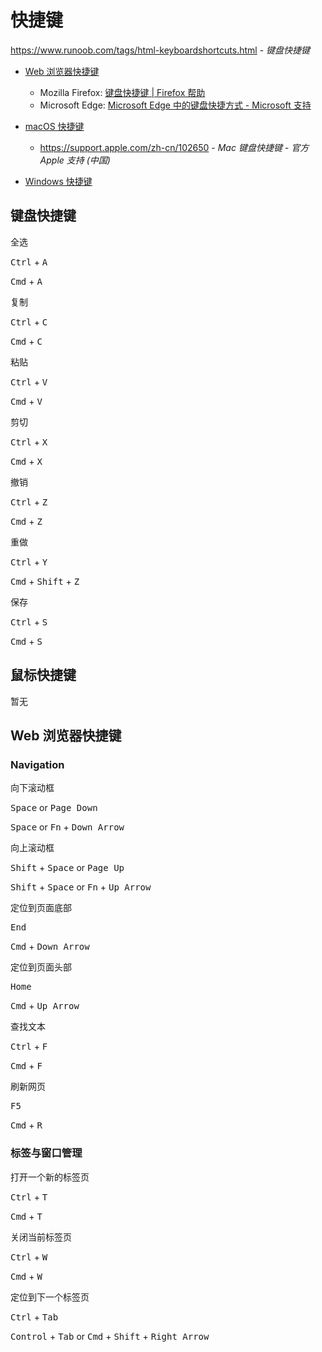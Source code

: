 # 快捷键

<https://www.runoob.com/tags/html-keyboardshortcuts.html> - *键盘快捷键*

- [Web 浏览器快捷键](os/tools/browser.md#快捷键)
  - Mozilla Firefox: [键盘快捷键 | Firefox 帮助](https://support.mozilla.org/zh-CN/kb/%E9%94%AE%E7%9B%98%E5%BF%AB%E6%8D%B7%E9%94%AE)
  - Microsoft Edge: [Microsoft Edge 中的键盘快捷方式 - Microsoft 支持](https://support.microsoft.com/zh-cn/microsoft-edge/microsoft-edge-中的键盘快捷方式-50d3edab-30d9-c7e4-21ce-37fe2713cfad)

- [macOS 快捷键](os/mac/README.md#tutorial)
    - https://support.apple.com/zh-cn/102650 - *Mac 键盘快捷键 - 官方 Apple 支持 (中国)*

- [Windows 快捷键](os/windows/README.md#快捷键)

## 键盘快捷键

全选

<kbd>Ctrl</kbd> + <kbd>A</kbd>

<kbd>Cmd</kbd> + <kbd>A</kbd>

复制

<kbd>Ctrl</kbd> + <kbd>C</kbd>

<kbd>Cmd</kbd> + <kbd>C</kbd>

粘贴

<kbd>Ctrl</kbd> + <kbd>V</kbd>

<kbd>Cmd</kbd> + <kbd>V</kbd>

剪切

<kbd>Ctrl</kbd> + <kbd>X</kbd>

<kbd>Cmd</kbd> + <kbd>X</kbd>

撤销

<kbd>Ctrl</kbd> + <kbd>Z</kbd>

<kbd>Cmd</kbd> + <kbd>Z</kbd>

重做

<kbd>Ctrl</kbd> + <kbd>Y</kbd>

<kbd>Cmd</kbd> + <kbd>Shift</kbd> + <kbd>Z</kbd>

保存

<kbd>Ctrl</kbd> + <kbd>S</kbd>

<kbd>Cmd</kbd> + <kbd>S</kbd>

## 鼠标快捷键

暂无

## Web 浏览器快捷键

### Navigation

向下滚动框

<kbd>Space</kbd> or <kbd>Page Down</kbd>

<kbd>Space</kbd> or <kbd>Fn</kbd> + <kbd>Down Arrow</kbd>

向上滚动框

<kbd>Shift</kbd> + <kbd>Space</kbd> or <kbd>Page Up</kbd>
 
<kbd>Shift</kbd> + <kbd>Space</kbd> or <kbd>Fn</kbd> + <kbd>Up Arrow</kbd>

定位到页面底部

<kbd>End</kbd>

<kbd>Cmd</kbd> + <kbd>Down Arrow</kbd>

定位到页面头部

<kbd>Home</kbd>

<kbd>Cmd</kbd> + <kbd>Up Arrow</kbd>

查找文本

<kbd>Ctrl</kbd> + <kbd>F</kbd>

<kbd>Cmd</kbd> + <kbd>F</kbd>

刷新网页

<kbd>F5</kbd>

<kbd>Cmd</kbd> + <kbd>R</kbd>

### 标签与窗口管理

打开一个新的标签页

<kbd>Ctrl</kbd> + <kbd>T</kbd>

<kbd>Cmd</kbd> + <kbd>T</kbd>

关闭当前标签页

<kbd>Ctrl</kbd> + <kbd>W</kbd>

<kbd>Cmd</kbd> + <kbd>W</kbd>

定位到下一个标签页

<kbd>Ctrl</kbd> + <kbd>Tab</kbd>

<kbd>Control</kbd> + <kbd>Tab</kbd> or <kbd>Cmd</kbd> + <kbd>Shift</kbd> + <kbd>Right Arrow</kbd>
